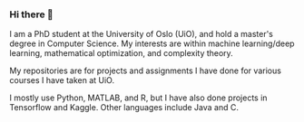 ### Hi there 👋

I am a PhD student at the University of Oslo (UiO), and hold a master's degree in Computer Science.
My interests are within machine learning/deep learning, mathematical optimization, and complexity theory.

My repositories are for projects and assignments I have done for various courses I have taken at UiO.

I mostly use Python, MATLAB, and R, but I have also done projects in Tensorflow and Kaggle.
Other languages include Java and C. 

<!--
**martinekbh/martinekbh** is a ✨ _special_ ✨ repository because its `README.md` (this file) appears on your GitHub profile.

Here are some ideas to get you started:

- 🔭 I’m currently working on ...
- 🌱 I’m currently learning ...
- 👯 I’m looking to collaborate on ...
- 🤔 I’m looking for help with ...
- 💬 Ask me about ...
- 📫 How to reach me: ...
- 😄 Pronouns: ...
- ⚡ Fun fact: ...
-->
